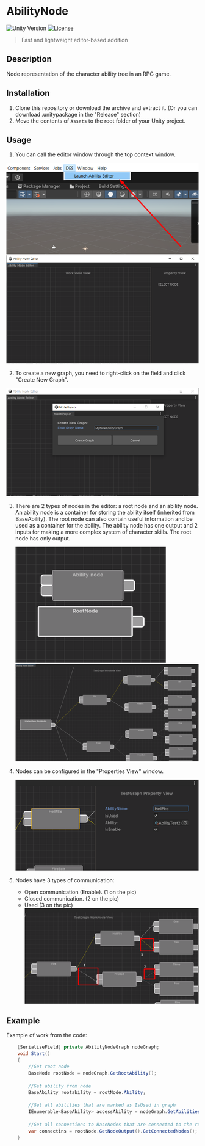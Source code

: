 # AbilityNode

![Unity Version](https://img.shields.io/badge/Unity-2022.1%2B-blue.svg)
[![License](https://img.shields.io/badge/license-MIT-green)](LICENSE)

> Fast and lightweight editor-based addition

## Description

Node representation of the character ability tree in an RPG game.

## Installation

1. Clone this repository or download the archive and extract it. (Or you can download .unitypackage in the "Release" section)
2. Move the contents of `Assets` to the root folder of your Unity project.

## Usage

1. You can call the editor window through the top context window.

![FirstStep](./Pics/1.png)
![FirstStep](./Pics/2.png)

2. To create a new graph, you need to right-click on the field and click "Create New Graph".

![FirstStep](./Pics/3.png)

3. There are 2 types of nodes in the editor: a root node and an ability node. An ability node is a container for storing the ability itself (inherited from BaseAbility). The root node can also contain useful information and be used as a container for the ability.
   The ability node has one output and 2 inputs for making a more complex system of character skills. The root node has only output.

   ![FirstStep](./Pics/4.png)
   ![FirstStep](./Pics/5.png)

4. Nodes can be configured in the "Properties View" window.

   ![FirstStep](./Pics/6.png)

5. Nodes have 3 types of communication:
   - Open communication (Enable). (1 on the pic)
   - Closed communication. (2 on the pic)
   - Used (3 on the pic)
     ![FirstStep](./Pics/7.png)

## Example

Example of work from the code:

```csharp
    [SerializeField] private AbilityNodeGraph nodeGraph;
    void Start()
    {
        //Get root node
        BaseNode rootNode = nodeGraph.GetRootAbility();

        //Get ability from node
        BaseAbility rootability = rootNode.Ability;

        //Get all abilities that are marked as IsUsed in graph
        IEnumerable<BaseAbility> accessAbility = nodeGraph.GetAbilities();

        //Get all connections to BaseNodes that are connected to the root node
        var connectins = rootNode.GetNodeOutput().GetConnectedNodes();
    }
```
